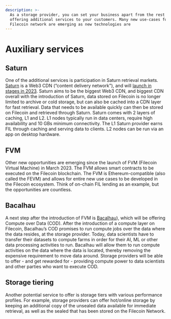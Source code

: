 ```yaml
---
description: >-
  As a storage provider, you can set your business apart from the rest by
  offering additional services to your customers. Many new use-cases for the
  Filecoin network are emerging as new technologies are
---
```


# Auxiliary services

## Saturn

One of the additional services is participation in Saturn retrieval markets. [Saturn](https://saturn.tech) is a Web3 CDN (“content delivery network”), and will [launch in stages in 2023](https://saturn.tech/#roadmap). Saturn aims to be the biggest Web3 CDN, and biggest CDN overall with the introduction of Saturn, data stored on Filecoin is no longer limited to archive or cold storage, but can also be cached into a CDN layer for fast retrieval. Data that needs to be available quickly can then be stored on Filecoin and retrieved through Saturn. Saturn comes with 2 layers of caching, L1 and L2. L1 nodes typically run in data centers, require high availability and 10 GBs minimum connectivity. The L1 Saturn provider earns FIL through caching and serving data to clients. L2 nodes can be run via an app on desktop hardware.

## FVM

Other new opportunities are emerging since the launch of FVM (Filecoin Virtual Machine) in March 2023. The FVM allows smart contracts to be executed on the Filecoin blockchain. The FVM is Ethereum-compatible (also called the FEVM) and allows for entire new use cases to be developed in the Filecoin ecosystem. Think of on-chain FIL lending as an example, but the opportunities are countless.

## Bacalhau

A next step after the introduction of FVM is [Bacalhau](https://docs.bacalhau.org/)), which will be offering Compute over Data (COD). After the introduction of a compute layer on Filecoin, Bacalhau’s COD promises to run compute jobs over the data where the data resides, at the storage provider. Today, data scientists have to transfer their datasets to compute farms in order for their AI, ML or other data processing activities to run. Bacalhau will allow them to run compute activities on the data where the data is located, thereby removing the expensive requirement to move data around. Storage providers will be able to offer - and get rewarded for - providing compute power to data scientists and other parties who want to execute COD.

## Storage tiering

Another potential service to offer is storage tiers with various performance profiles. For example, storage providers can offer hot/online storage by keeping an additional copy of the unsealed data available for immediate retrieval, as well as the sealed that has been stored on the Filecoin Network.
